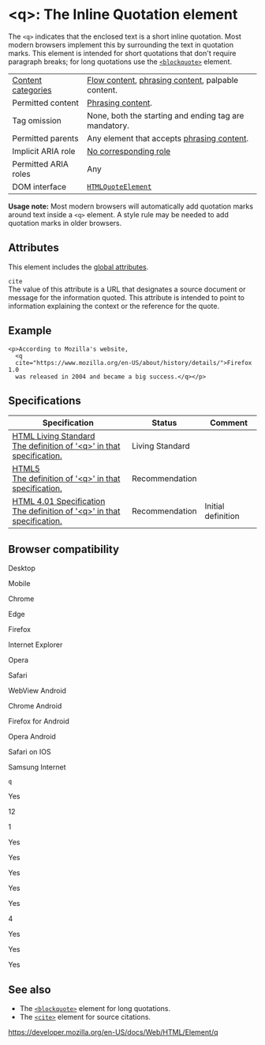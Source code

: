 &lt;q&gt;: The Inline Quotation element
=======================================

The `<q>` indicates that the enclosed text is a short inline quotation. Most modern browsers implement this by surrounding the text in quotation marks. This element is intended for short quotations that don't require paragraph breaks; for long quotations use the [`<blockquote>`](blockquote) element.

<table><tbody><tr class="odd"><td><a href="https://developer.mozilla.org/en-US/docs/Web/Guide/HTML/Content_categories">Content categories</a></td><td><a href="https://developer.mozilla.org/en-US/docs/Web/Guide/HTML/Content_categories#flow_content">Flow content</a>, <a href="https://developer.mozilla.org/en-US/docs/Web/Guide/HTML/Content_categories#phrasing_content">phrasing content</a>, palpable content.</td></tr><tr class="even"><td>Permitted content</td><td><a href="https://developer.mozilla.org/en-US/docs/Web/Guide/HTML/Content_categories#phrasing_content">Phrasing content</a>.</td></tr><tr class="odd"><td>Tag omission</td><td>None, both the starting and ending tag are mandatory.</td></tr><tr class="even"><td>Permitted parents</td><td>Any element that accepts <a href="https://developer.mozilla.org/en-US/docs/Web/Guide/HTML/Content_categories#phrasing_content">phrasing content</a>.</td></tr><tr class="odd"><td>Implicit ARIA role</td><td><a href="https://www.w3.org/TR/html-aria/#dfn-no-corresponding-role">No corresponding role</a></td></tr><tr class="even"><td>Permitted ARIA roles</td><td>Any</td></tr><tr class="odd"><td>DOM interface</td><td><a href="https://developer.mozilla.org/en-US/docs/Web/API/HTMLQuoteElement"><code>HTMLQuoteElement</code></a></td></tr></tbody></table>

**Usage note:** Most modern browsers will automatically add quotation marks around text inside a `<q>` element. A style rule may be needed to add quotation marks in older browsers.

Attributes
----------

This element includes the [global attributes](../global_attributes).

`cite`  
The value of this attribute is a URL that designates a source document or message for the information quoted. This attribute is intended to point to information explaining the context or the reference for the quote.

Example
-------

    <p>According to Mozilla's website,
      <q
      cite="https://www.mozilla.org/en-US/about/history/details/">Firefox 1.0
      was released in 2004 and became a big success.</q></p>

Specifications
--------------

<table><thead><tr class="header"><th>Specification</th><th>Status</th><th>Comment</th></tr></thead><tbody><tr class="odd"><td><a href="https://html.spec.whatwg.org/multipage/semantics.html#the-q-element">HTML Living Standard<br />
<span class="small">The definition of '&lt;q&gt;' in that specification.</span></a></td><td><span class="spec-living">Living Standard</span></td><td></td></tr><tr class="even"><td><a href="https://www.w3.org/TR/html52/textlevel-semantics.html#the-q-element">HTML5<br />
<span class="small">The definition of '&lt;q&gt;' in that specification.</span></a></td><td><span class="spec-rec">Recommendation</span></td><td></td></tr><tr class="odd"><td><a href="https://www.w3.org/TR/html401/struct/text.html#h-9.2.2">HTML 4.01 Specification<br />
<span class="small">The definition of '&lt;q&gt;' in that specification.</span></a></td><td><span class="spec-rec">Recommendation</span></td><td>Initial definition</td></tr></tbody></table>

Browser compatibility
---------------------

Desktop

Mobile

Chrome

Edge

Firefox

Internet Explorer

Opera

Safari

WebView Android

Chrome Android

Firefox for Android

Opera Android

Safari on IOS

Samsung Internet

`q`

Yes

12

1

Yes

Yes

Yes

Yes

Yes

4

Yes

Yes

Yes

See also
--------

-   The [`<blockquote>`](blockquote) element for long quotations.
-   The [`<cite>`](cite) element for source citations.

<a href="https://developer.mozilla.org/en-US/docs/Web/HTML/Element/q" class="_attribution-link">https://developer.mozilla.org/en-US/docs/Web/HTML/Element/q</a>
